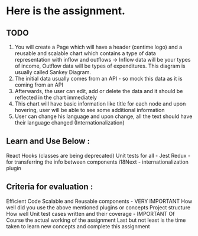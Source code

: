 # Here is the assignment.

## TODO

1. You will create a Page which will have a header (centime logo) and a reusable and scalable chart which contains a type of data representation with inflow and outflows -> Inflow data will be your types of income, Outflow data will be types of expenditures. This diagram is usually called Sankey Diagram.
2. The initial data usually comes from an API - so mock this data as it is coming from an API
3. Afterwards, the user can edit, add or delete the data and it should be reflected in the chart immediately
4. This chart will have basic information like title for each node and upon hovering, user will be able to see some additional information
5. User can change his language and upon change, all the text should have their language changed (Internationalization)

## Learn and Use Below :

React Hooks (classes are being deprecated)
Unit tests for all - Jest
Redux - for transferring the info between components
i18Next - internationalization plugin

## Criteria for evaluation :

Efficient Code
Scalable and Reusable components - VERY IMPORTANT
How well did you use the above mentioned plugins or concepts
Project structure
How well Unit test cases written and their coverage - IMPORTANT
Of Course the actual working of the assignment
Last but not least is the time taken to learn new concepts and complete this assignment
